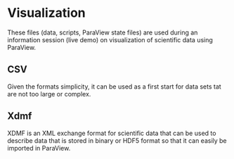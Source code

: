Visualization
=============

These files (data, scripts, ParaView state files) are used during an
information session (live demo) on visualization of scientific data
using ParaView.

CSV
---
Given the formats simplicity, it can be used as a first start for data
sets tat are not too large or complex.

Xdmf
----
XDMF is an XML exchange format for scientific data that can be used to
describe data that is stored in binary or HDF5 format so that it can
easily be imported in ParaView.

